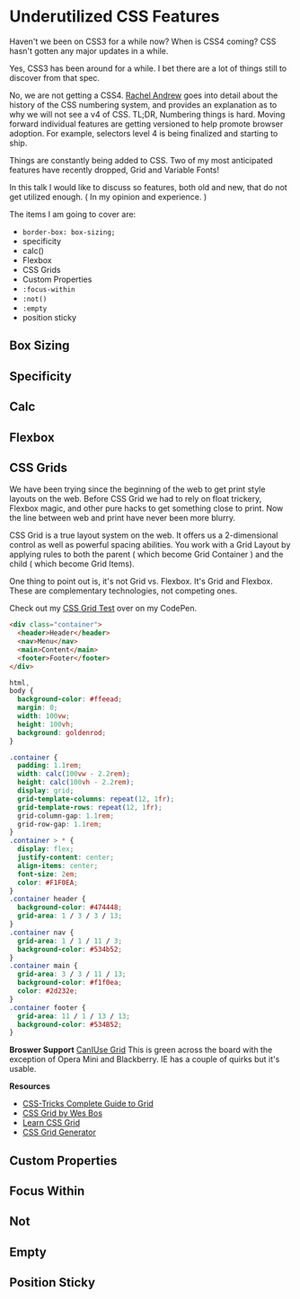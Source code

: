 # Underutilized CSS Features

Haven't we been on CSS3 for a while now? When is CSS4 coming? CSS hasn't gotten any major updates in a while.

Yes, CSS3 has been around for a while. I bet there are a lot of things still to discover from that spec.

No, we are not getting a CSS4. [Rachel Andrew](https://rachelandrew.co.uk/archives/2016/09/13/why-there-is-no-css4-explaining-css-levels/) goes into detail about the history of the CSS numbering system, and provides an explanation as to why we will not see a v4 of CSS. TL;DR, Numbering things is hard. Moving forward individual features are getting versioned to help promote browser adoption. For example, selectors level 4 is being finalized and starting to ship.

Things are constantly being added to CSS. Two of my most anticipated features have recently dropped, Grid and Variable Fonts!

In this talk I would like to discuss so features, both old and new, that do not get utilized enough. ( In my opinion and experience. )

The items I am going to cover are:

- `border-box: box-sizing;`
- specificity
- calc()
- Flexbox
- CSS Grids
- Custom Properties
- `:focus-within`
- `:not()`
- `:empty`
- position sticky

## Box Sizing

## Specificity

## Calc

## Flexbox

## CSS Grids

We have been trying since the beginning of the web to get print style layouts on the web. Before CSS Grid we had to rely on float trickery, Flexbox magic, and other pure hacks to get something close to print. Now the line between web and print have never been more blurry.

CSS Grid is a true layout system on the web. It offers us a 2-dimensional control as well as powerful spacing abilities. You work with a Grid Layout by applying rules to both the parent ( which become Grid Container ) and the child ( which become Grid Items).

One thing to point out is, it's not Grid vs. Flexbox. It's Grid and Flexbox. These are complementary technologies, not competing ones.

Check out my [CSS Grid Test](https://codepen.io/jermbo/pen/KZZjmB) over on my CodePen.

```HTML
<div class="container">
  <header>Header</header>
  <nav>Menu</nav>
  <main>Content</main>
  <footer>Footer</footer>
</div>
```

```CSS
html,
body {
  background-color: #ffeead;
  margin: 0;
  width: 100vw;
  height: 100vh;
  background: goldenrod;
}

.container {
  padding: 1.1rem;
  width: calc(100vw - 2.2rem);
  height: calc(100vh - 2.2rem);
  display: grid;
  grid-template-columns: repeat(12, 1fr);
  grid-template-rows: repeat(12, 1fr);
  grid-column-gap: 1.1rem;
  grid-row-gap: 1.1rem;
}
.container > * {
  display: flex;
  justify-content: center;
  align-items: center;
  font-size: 2em;
  color: #F1F0EA;
}
.container header {
  background-color: #474448;
  grid-area: 1 / 3 / 3 / 13;
}
.container nav {
  grid-area: 1 / 1 / 11 / 3;
  background-color: #534b52;
}
.container main {
  grid-area: 3 / 3 / 11 / 13;
  background-color: #f1f0ea;
  color: #2d232e;
}
.container footer {
  grid-area: 11 / 1 / 13 / 13;
  background-color: #534B52;
}
```

**Broswer Support**
[CanIUse Grid](https://caniuse.com/#search=grid) This is green across the board with the exception of Opera Mini and Blackberry. IE has a couple of quirks but it's usable.

**Resources**

- [CSS-Tricks Complete Guide to Grid](https://css-tricks.com/snippets/css/complete-guide-grid/)
- [CSS Grid by Wes Bos](https://cssgrid.io/)
- [Learn CSS Grid](https://learncssgrid.com/)
- [CSS Grid Generator](https://cssgrid-generator.netlify.com/)

## Custom Properties

## Focus Within

## Not

## Empty

## Position Sticky
